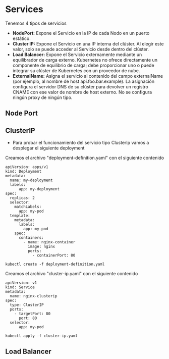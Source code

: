 # Services 

Tenemos 4 tipos de servicios

- **NodePort:** Expone el Servicio en la IP de cada Nodo en un puerto estático.
- **Cluster IP:** Expone el Servicio en una IP interna del clúster. Al elegir este valor, solo se puede acceder al Servicio desde dentro del clúster.
- **Load Balancer:** Expone el Servicio externamente mediante un equilibrador de carga externo. Kubernetes no ofrece directamente un componente de equilibrio de carga; debe proporcionar uno o puede integrar su clúster de Kubernetes con un proveedor de nube.
- **ExternalName:** Asigna el servicio al contenido del campo externalName (por ejemplo, al nombre de host api.foo.bar.example). La asignación configura el servidor DNS de su clúster para devolver un registro CNAME con ese valor de nombre de host externo. No se configura ningún proxy de ningún tipo.

## Node Port

## ClusterIP

- Para probar el funcionamiento del servicio tipo ClusterIp vamos a desplegar el siguiente deployment

Creamos el archivo "deployment-definition.yaml" con el siguiente contenido

```
apiVersion: apps/v1
kind: Deployment
metadata:
  name: my-deployment
  labels:
      app: my-deployment
spec:
  replicas: 2
  selector:
    matchLabels:
      app: my-pod
  template: 
    metadata:
      labels: 
        app: my-pod   
    spec:
      containers:
        - name: nginx-container
          image: nginx
          ports:
            - containerPort: 80
```
```
kubectl create -f deployment-definition.yaml
```

Creamos el archivo "cluster-ip.yaml" con el siguiente contenido

```
apiVersion: v1
kind: Service
metadata:
  name: nginx-clusterip
spec:
  type: ClusterIP
  ports:
    - targetPort: 80
      port: 80
  selector:
      app: my-pod
```
```
kubectl apply -f cluster-ip.yaml
```

## Load Balancer #


